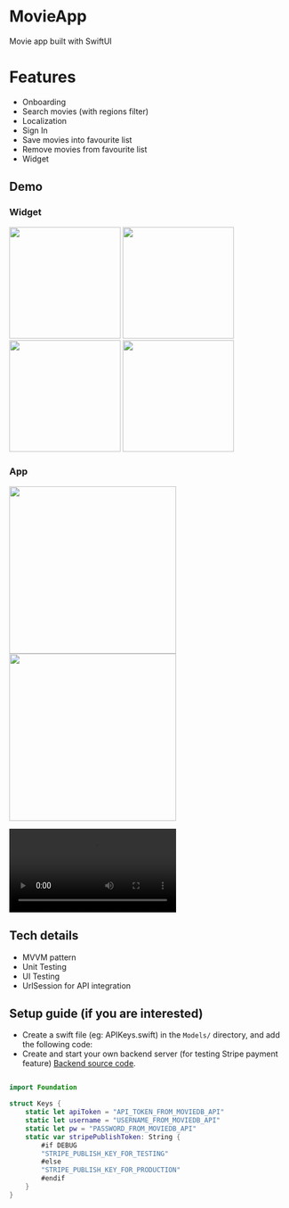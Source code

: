 # MovieApp
Movie app built with SwiftUI

# Features
- Onboarding
- Search movies (with regions filter)
- Localization
- Sign In
- Save movies into favourite list
- Remove movies from favourite list
- Widget

## Demo

### Widget
 <p float="left">
     <img src="https://user-images.githubusercontent.com/36991424/172134362-0b15e38f-da4f-4f55-a551-72a480bed6f0.gif" width="200" />
     <img src="https://user-images.githubusercontent.com/36991424/172131959-acb9b4ab-78d9-4b02-8a6b-1ccb9bf9c38f.png" width="200" />
     <img src="https://user-images.githubusercontent.com/36991424/172132000-6a47c40e-f00a-4e6b-b99a-22b5c167734a.png" width="200" />
     <img src="https://user-images.githubusercontent.com/36991424/172132008-e9f6af36-fc8c-4033-b5c2-13780e0aff3c.png" width="200" />
</p>

### App
 <p float="left">
 <img src="https://user-images.githubusercontent.com/36991424/170828822-4bb06ae6-da84-4895-bc35-b9a385bff828.gif" width="300" />
 <img src="https://user-images.githubusercontent.com/36991424/171419202-ea1dadc5-f8e2-4f1f-b452-ab51cbc8c888.gif" width="300" />
</p>

<video src="https://user-images.githubusercontent.com/36991424/172018145-afa1d94b-3284-44d2-a899-579abb28b382.mp4" width="300" alt="SearchFiltering"></video>


## Tech details
- MVVM pattern
- Unit Testing
- UI Testing
- UrlSession for API integration

## Setup guide (if you are interested)
- Create a swift file (eg: APIKeys.swift) in the ``Models/`` directory, and add the following code:
- Create and start your own backend server (for testing Stripe payment feature) [Backend source code](https://github.com/Vong3432/movieapp-backend). 

```swift

import Foundation

struct Keys {
    static let apiToken = "API_TOKEN_FROM_MOVIEDB_API"
    static let username = "USERNAME_FROM_MOVIEDB_API"
    static let pw = "PASSWORD_FROM_MOVIEDB_API"
    static var stripePublishToken: String {
        #if DEBUG
        "STRIPE_PUBLISH_KEY_FOR_TESTING"
        #else
        "STRIPE_PUBLISH_KEY_FOR_PRODUCTION"
        #endif
    }
}

```